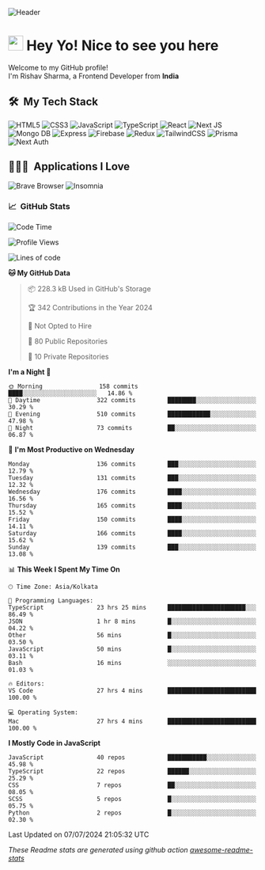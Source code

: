 ![Header](https://github.com/0xrishavsharma/0xrishavsharma/assets/63146727/d1ced55d-0def-4c32-8adf-552853988438)


<h1>
  <img src="https://emojis.slackmojis.com/emojis/images/1531849430/4246/blob-sunglasses.gif?1531849430" width="30"/> 
  Hey Yo! Nice to see you here 
<!--   <img src="https://user-images.githubusercontent.com/18350557/176309783-0785949b-9127-417c-8b55-ab5a4333674e.gif" width="30"/>  -->
</h1> 

<p>Welcome to my GitHub profile! </br> I'm Rishav Sharma, a Frontend Developer from <b>India</b>
<h2> 🛠 &nbsp;My Tech Stack</h3>

  ![HTML5](https://img.shields.io/badge/html5-%23E34F26.svg?style=for-the-badge&logo=html5&logoColor=white)
  ![CSS3](https://img.shields.io/badge/css3-%231572B6.svg?style=for-the-badge&logo=css3&logoColor=white)
  ![JavaScript](https://img.shields.io/badge/javascript-%23323330.svg?style=for-the-badge&logo=javascript&logoColor=%23F7DF1E)
  ![TypeScript](https://img.shields.io/badge/typescript-%23007ACC.svg?style=for-the-badge&logo=typescript&logoColor=white)
  ![React](https://img.shields.io/badge/react-%2320232a.svg?style=for-the-badge&logo=react&logoColor=%2361DAFB)
  ![Next JS](https://img.shields.io/badge/Next-black?style=for-the-badge&logo=next.js&logoColor=white)
  ![Mongo DB](https://img.shields.io/badge/MongoDB-13AA52?style=for-the-badge&logo=next.js&logoColor=white)
  ![Express](https://img.shields.io/badge/Express-1D1F21?style=for-the-badge&logo=express&logoColor=white)
  ![Firebase](https://img.shields.io/badge/Firebase-039BE5?style=for-the-badge&logo=Firebase&logoColor=white)
  ![Redux](https://img.shields.io/badge/redux-%23593d88.svg?style=for-the-badge&logo=redux&logoColor=white)
  ![TailwindCSS](https://img.shields.io/badge/tailwindcss-%2338B2AC.svg?style=for-the-badge&logo=tailwind-css&logoColor=white)
  ![Prisma](https://img.shields.io/badge/Prisma-3982CE?style=for-the-badge&logo=Prisma&logoColor=white)
  ![Next Auth](https://img.shields.io/badge/next--auth-3982CE?style=for-the-badge&logo=auth&logoColor=white)

<h2> 👨🏻‍💻 &nbsp;Applications I Love </h3>

  ![Brave Browser](https://img.shields.io/badge/-Brave_Browser-FB542B?style=for-the-badge&logo=brave&logoColor=white)
  ![Insomnia](https://img.shields.io/badge/-Insomnia-5849BE?style=for-the-badge&logo=insomnia&logoColor=white)


<h3> 📈 &nbsp;GitHub Stats </h3>

<!--START_SECTION:waka-->
![Code Time](http://img.shields.io/badge/Code%20Time-185%20hrs%2033%20mins-blue)

![Profile Views](http://img.shields.io/badge/Profile%20Views-0-blue)

![Lines of code](https://img.shields.io/badge/From%20Hello%20World%20I%27ve%20Written-8.3%20million%20lines%20of%20code-blue)

**🐱 My GitHub Data** 

> 📦 228.3 kB Used in GitHub's Storage 
 > 
> 🏆 342 Contributions in the Year 2024
 > 
> 🚫 Not Opted to Hire
 > 
> 📜 80 Public Repositories 
 > 
> 🔑 10 Private Repositories 
 > 
**I'm a Night 🦉** 

```text
🌞 Morning                158 commits         ████░░░░░░░░░░░░░░░░░░░░░   14.86 % 
🌆 Daytime                322 commits         ████████░░░░░░░░░░░░░░░░░   30.29 % 
🌃 Evening                510 commits         ████████████░░░░░░░░░░░░░   47.98 % 
🌙 Night                  73 commits          ██░░░░░░░░░░░░░░░░░░░░░░░   06.87 % 
```
📅 **I'm Most Productive on Wednesday** 

```text
Monday                   136 commits         ███░░░░░░░░░░░░░░░░░░░░░░   12.79 % 
Tuesday                  131 commits         ███░░░░░░░░░░░░░░░░░░░░░░   12.32 % 
Wednesday                176 commits         ████░░░░░░░░░░░░░░░░░░░░░   16.56 % 
Thursday                 165 commits         ████░░░░░░░░░░░░░░░░░░░░░   15.52 % 
Friday                   150 commits         ████░░░░░░░░░░░░░░░░░░░░░   14.11 % 
Saturday                 166 commits         ████░░░░░░░░░░░░░░░░░░░░░   15.62 % 
Sunday                   139 commits         ███░░░░░░░░░░░░░░░░░░░░░░   13.08 % 
```


📊 **This Week I Spent My Time On** 

```text
🕑︎ Time Zone: Asia/Kolkata

💬 Programming Languages: 
TypeScript               23 hrs 25 mins      ██████████████████████░░░   86.49 % 
JSON                     1 hr 8 mins         █░░░░░░░░░░░░░░░░░░░░░░░░   04.22 % 
Other                    56 mins             █░░░░░░░░░░░░░░░░░░░░░░░░   03.50 % 
JavaScript               50 mins             █░░░░░░░░░░░░░░░░░░░░░░░░   03.11 % 
Bash                     16 mins             ░░░░░░░░░░░░░░░░░░░░░░░░░   01.03 % 

🔥 Editors: 
VS Code                  27 hrs 4 mins       █████████████████████████   100.00 % 

💻 Operating System: 
Mac                      27 hrs 4 mins       █████████████████████████   100.00 % 
```

**I Mostly Code in JavaScript** 

```text
JavaScript               40 repos            ███████████░░░░░░░░░░░░░░   45.98 % 
TypeScript               22 repos            ██████░░░░░░░░░░░░░░░░░░░   25.29 % 
CSS                      7 repos             ██░░░░░░░░░░░░░░░░░░░░░░░   08.05 % 
SCSS                     5 repos             █░░░░░░░░░░░░░░░░░░░░░░░░   05.75 % 
Python                   2 repos             █░░░░░░░░░░░░░░░░░░░░░░░░   02.30 % 
```




 Last Updated on 07/07/2024 21:05:32 UTC
<!--END_SECTION:waka-->
*These Readme stats are generated using github action [awesome-readme-stats](https://github.com/anmol098/waka-readme-stats)*
